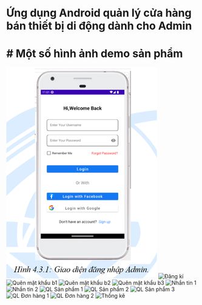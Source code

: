 # Ứng dụng Android quản lý cửa hàng bán thiết bị di động dành cho Admin
# # Một số hình ảnh demo sản phẩm
![Đăng nhập](demo_picture/dangnhap.png)
![Đăng kí]()
![Quên mật khẩu b1]()
![Quên mật khẩu b2]()
![Quên mật khẩu b3]()
![Nhắn tin 1]()
![Nhắn tin 2]()
![QL Sản phẩm 1]()
![QL Sản phẩm 2]()
![QL Sản phẩm 3]()
![QL Đơn hàng 1]()
![QL Đơn hàng 2]()
![Thống kê]()
